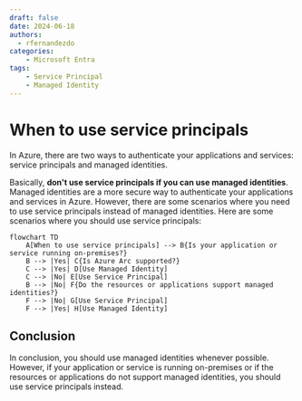 ```yaml
---
draft: false
date: 2024-06-18
authors:
  - rfernandezdo
categories:
    - Microsoft Entra
tags:
    - Service Principal
    - Managed Identity  
---
```

# When to use service principals

In Azure, there are two ways to authenticate your applications and services: service principals and managed identities. 

Basically, **don't use service principals if you can use managed identities**. Managed identities are a more secure way to authenticate your applications and services in Azure. However, there are some scenarios where you need to use service principals instead of managed identities. Here are some scenarios where you should use service principals:

```mermaid
flowchart TD
    A[When to use service principals] --> B{Is your application or service running on-premises?}
    B --> |Yes| C{Is Azure Arc supported?}
    C --> |Yes| D[Use Managed Identity]
    C --> |No| E[Use Service Principal]
    B --> |No| F{Do the resources or applications support managed identities?}
    F --> |No| G[Use Service Principal]
    F --> |Yes| H[Use Managed Identity]
```	

## Conclusion

In conclusion, you should use managed identities whenever possible. However, if your application or service is running on-premises or if the resources or applications do not support managed identities, you should use service principals instead.

